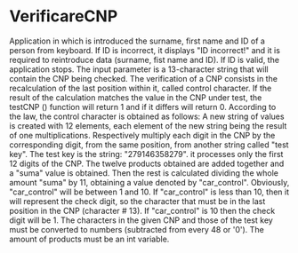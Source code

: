 # VerificareCNP 
Application in which is introduced the surname, first name and ID of a person from keyboard. If ID is incorrect, it displays "ID incorrect!" and it is required to reintroduce data (surname, fist name and ID). If ID is valid, the application stops. The input parameter is a 13-character string that will contain the CNP being checked.
                                    The verification of a CNP consists in the recalculation of the last position within it, called control character. If
                                    the result of the calculation matches the value in the CNP under test, the testCNP () function will return 1 and if it differs
                                    will return 0. According to the law, the control character is obtained as follows: A new string of values is created with 12 elements, each element of the new string being the result of one
                                    multiplications. Respectively multiply each digit in the CNP by the corresponding digit, from the same position,
                                    from another string called "test key". The test key is the string: "279146358279". it
                                    processes only the first 12 digits of the CNP. The twelve products obtained are added together and a "suma" value is obtained. Then the rest is calculated
                                    dividing the whole amount "suma" by 11, obtaining a value denoted by "car_control". Obviously, "car_control" will be between 1 and
                                    10. If "car_control" is less than 10, then it will represent the check digit, so the character that
                                    must be in the last position in the CNP (character # 13). If "car_control" is 10 then the check digit will be 1. The characters in the given CNP and those
                                    of the test key must be converted to numbers (subtracted from every 48 or '0'). The amount of products must
                                    be an int variable. 
